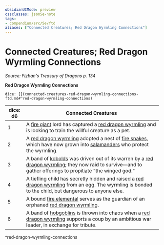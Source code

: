 ```yaml
---
obsidianUIMode: preview
cssclasses: json5e-note
tags:
- compendium/src/5e/ftd
aliases: ["Connected Creatures; Red Dragon Wyrmling Connections"]
---
```

# Connected Creatures; Red Dragon Wyrmling Connections
*Source: Fizban's Treasury of Dragons p. 134* 

**Red Dragon Wyrmling Connections**

`dice: [](connected-creatures-red-dragon-wyrmling-connections-ftd.md#^red-dragon-wyrmling-connections)`

| dice: d6 | Connected Creatures |
|----------|---------------------|
| 1 | A [fire giant](2-Mechanics/CLI/bestiary/giant/fire-giant.md) lord has captured a [red dragon wyrmling](2-Mechanics/CLI/bestiary/dragon/red-dragon-wyrmling.md) and is looking to train the willful creature as a pet. |
| 2 | A [red dragon wyrmling](2-Mechanics/CLI/bestiary/dragon/red-dragon-wyrmling.md) adopted a nest of [fire snakes](2-Mechanics/CLI/bestiary/elemental/fire-snake.md), which have now grown into [salamanders](2-Mechanics/CLI/bestiary/elemental/salamander.md) who protect the wyrmling. |
| 3 | A band of [kobolds](2-Mechanics/CLI/bestiary/humanoid/kobold.md) was driven out of its warren by a [red dragon wyrmling](2-Mechanics/CLI/bestiary/dragon/red-dragon-wyrmling.md); they now raid to survive—and to gather offerings to propitiate "the winged god." |
| 4 | A tiefling child has secretly hidden and raised a [red dragon wyrmling](2-Mechanics/CLI/bestiary/dragon/red-dragon-wyrmling.md) from an egg. The wyrmling is bonded to the child, but dangerous to anyone else. |
| 5 | A bound [fire elemental](2-Mechanics/CLI/bestiary/elemental/fire-elemental.md) serves as the guardian of an orphaned [red dragon wyrmling](2-Mechanics/CLI/bestiary/dragon/red-dragon-wyrmling.md). |
| 6 | A band of [hobgoblins](2-Mechanics/CLI/bestiary/humanoid/hobgoblin.md) is thrown into chaos when a [red dragon wyrmling](2-Mechanics/CLI/bestiary/dragon/red-dragon-wyrmling.md) supports a coup by an ambitious war leader, in exchange for tribute. |
^red-dragon-wyrmling-connections